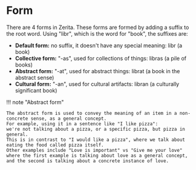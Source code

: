 # Form

There are 4 forms in Zerita.
These forms are formed by adding a suffix to the root word.
Using "libr", which is the word for "book", the suffixes are:

- **Default form:** no suffix, it doesn't have any special meaning: libr (a book)
- **Collective form:** "-as", used for collections of things: libras (a pile of books)
- **Abstract form:** "-at", used for abstract things: librat (a book in the abstract sense)
- **Cultural form:** "-an", used for cultural artifacts: libran (a culturally significant book)

!!! note "Abstract form"

    The abstract form is used to convey the meaning of an item in a non-concrete sense, as a general concept.
    For example, using it in a sentence like "I like pizza":
    we're not talking about a pizza, or a specific pizza, but pizza in general.
    This is in contrast to "I would like a pizza", where we talk about eating the food called pizza itself.
    Other examples include "Love is important" vs "Give me your love" where the first example is talking about love as a general concept, and the second is talking about a concrete instance of love.

